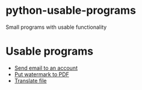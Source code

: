 # python-usable-programs

Small programs with usable functionality


# Usable programs

* [Send email to an account](./email/README.md)
* [Put watermark to PDF](./watermark/README.md)
* [Translate file](./translator/README.md)